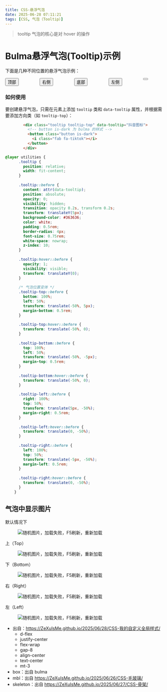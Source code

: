 ```yaml
---
title: CSS-悬浮气泡
date: 2025-06-28 07:11:21
tags: [CSS, 气泡（Tooltip）]
---
```


> tooltip 气泡的核心是对 hover 的操作

  <h1 class="title is-3 mb-6">Bulma悬浮气泡(Tooltip)示例</h1>

  <div class="content">
    <p>
      下面是几种不同位置的悬浮气泡示例：
    </p>
    <div class="columns mt-6">
      <div class="column is-one-fifth d-flex justify-center">
        <div class="tooltip tooltip-top" data-tooltip="顶部气泡">
          <button class="button is-primary">
            <i class="fa fa-arrow-up mr-2"></i>顶部
          </button>
        </div>
      </div>
      <div class="column is-one-fifth d-flex justify-center">
        <div class="tooltip tooltip-right" data-tooltip="右侧气泡">
          <button class="button is-info">
            <i class="fa fa-arrow-right mr-2"></i>右侧
          </button>
        </div>
      </div>
      <div class="column is-one-fifth d-flex justify-center">
        <div class="tooltip tooltip-bottom" data-tooltip="底部气泡">
          <button class="button is-success">
            <i class="fa fa-arrow-down mr-2"></i>底部
          </button>
        </div>
      </div>
      <div class="column is-one-fifth d-flex justify-center">
        <div class="tooltip tooltip-left" data-tooltip="左侧气泡">
          <button class="button is-warning">
            <i class="fa fa-arrow-left mr-2"></i>左侧
          </button>
        </div>
      </div>
      <div class="column is-one-fifth d-flex justify-center">
        <div class="tooltip tooltip-top" data-tooltip="抖音图标">
          <button class="button is-dark">
            <i class="fab fa-tiktok"></i>
          </button>
        </div>
      </div>
    </div>
    <div class="mt-8">
      <h3 class="subtitle is-4">如何使用</h3>
      <p>
        要创建悬浮气泡，只需在元素上添加 <code>tooltip</code> 类和 <code>data-tooltip</code> 属性，并根据需要添加方向类（如 <code>tooltip-top</code>）：
      </p>
    </div>
  </div>

```html
        <div class="tooltip tooltip-top" data-tooltip="抖音图标">
          <!-- button is-dark 为 bulma 的样式 -->
          <button class="button is-dark">
            <i class="fab fa-tiktok"></i>
          </button>
        </div>
```

```css
@layer utilities {
      .tooltip {
        position: relative;
        width: fit-content;
      }
      
      .tooltip::before {
        content: attr(data-tooltip);
        position: absolute;
        opacity: 0;
        visibility: hidden;
        transition: opacity 0.2s, transform 0.2s;
        transform: translateY(5px);
        background-color: #363636;
        color: white;
        padding: 0.5rem;
        border-radius: 4px;
        font-size: 0.75rem;
        white-space: nowrap;
        z-index: 10;
      }
      
      .tooltip:hover::before {
        opacity: 1;
        visibility: visible;
        transform: translateY(0);
      }
      
      /* 气泡位置变体 */
      .tooltip-top::before {
        bottom: 100%;
        left: 50%;
        transform: translate(-50%, 5px);
        margin-bottom: 0.5rem;
      }
      
      .tooltip-top:hover::before {
        transform: translate(-50%, 0);
      }
      
      .tooltip-bottom::before {
        top: 100%;
        left: 50%;
        transform: translate(-50%, -5px);
        margin-top: 0.5rem;
      }
      
      .tooltip-bottom:hover::before {
        transform: translate(-50%, 0);
      }
      
      .tooltip-left::before {
        right: 100%;
        top: 50%;
        transform: translate(5px, -50%);
        margin-right: 0.5rem;
      }
      
      .tooltip-left:hover::before {
        transform: translate(0, -50%);
      }
      
      .tooltip-right::before {
        left: 100%;
        top: 50%;
        transform: translate(-5px, -50%);
        margin-left: 0.5rem;
      }
      
      .tooltip-right:hover::before {
        transform: translate(0, -50%);
      }
    }
```

## 气泡中显示图片

<div class="p-8">
    <div class="d-flex justify-center flex-wrap gap-8">
        <div class="tooltip-image">
            <div class="text-center">
                <div><i class="far fa-thumbs-up" style="font-size: 48px"></i></div>
                <div class="mt-3">默认情况下</div>
            </div>
            <figure class="mbl box">
                <img src="https://picsum.photos/600/300" alt="随机图片，加载失败，F5刷新，重新加载" class="skeleton"/>
            </figure>
        </div>
        <div class="tooltip-image tooltip-image-top">
            <div class="text-center">
                <div><i class="fas fa-angle-up" style="font-size: 48px"></i></div>
                <div class="mt-3">上（Top）</div>
            </div>
            <figure class="mbl box">
                <img src="https://picsum.photos/600/300" alt="随机图片，加载失败，F5刷新，重新加载" class="skeleton"/>
            </figure>
        </div>
        <div class="tooltip-image tooltip-image-bottom">
            <div class="text-center">
                <div><i class="fas fa-angle-down" style="font-size: 48px"></i></div>
                <div class="mt-3">下（Bottom）</div>
            </div>
            <figure class="mbl box">
                <img src="https://picsum.photos/600/300" alt="随机图片，加载失败，F5刷新，重新加载" class="skeleton"/>
            </figure>
        </div>
        <div class="tooltip-image tooltip-image-right">
            <div class="text-center">
                <div><i class="fas fa-angle-right" style="font-size: 48px"></i></div>
                <div class="mt-3">右（Right）</div>
            </div>
            <figure class="mbl box">
                <img src="https://picsum.photos/600/300" alt="随机图片，加载失败，F5刷新，重新加载" class="skeleton"/>
            </figure>
        </div>
        <div class="tooltip-image tooltip-image-left">
            <div class="text-center">
                <div><i class="fas fa-angle-left" style="font-size: 48px"></i></div>
                <div class="mt-3">左（Left）</div>
            </div>
            <figure class="mbl box">
                <img src="https://picsum.photos/600/300" alt="随机图片，加载失败，F5刷新，重新加载" class="skeleton"/>
            </figure>
        </div>
    </div>

</div>

- 出自：https://ZeXuIsMe.github.io/2025/06/28/CSS-我的自定义全局样式/
  - d-flex
  - justify-center
  - flex-wrap
  - gap-8
  - align-center
  - text-center
  - mt-3
- box：出自 bulma
- mbl：出自 https://ZeXuIsMe.github.io/2025/06/26/CSS-毛玻璃/
- skeleton：出自 https://ZeXuIsMe.github.io/2025/06/27/CSS-骨架/